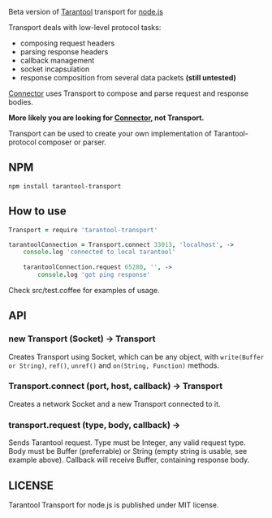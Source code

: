 Beta version of [Tarantool](http://tarantool.org) transport for [node.js](http://nodejs.org)

Transport deals with low-level protocol tasks:
- composing request headers
- parsing response headers
- callback management
- socket incapsulation
- response composition from several data packets **(still untested)**

[Connector](https://github.com/devgru/node-tarantool) uses Transport to compose and parse request and response bodies.

**More likely you are looking for [Connector](https://github.com/devgru/node-tarantool), not Transport.**

Transport can be used to create your own implementation of Tarantool-protocol composer or parser.

NPM
---

```shell
npm install tarantool-transport
```

How to use
----------

```coffee
Transport = require 'tarantool-transport'

tarantoolConnection = Transport.connect 33013, 'localhost', ->
    console.log 'connected to local tarantool'
    
    tarantoolConnection.request 65280, '', ->
        console.log 'got ping response'
```

Check src/test.coffee for examples of usage.

API
---

### new Transport (Socket) -> Transport

Creates Transport using Socket, which can be any object, with `write(Buffer or String)`, `ref()`, `unref()` and `on(String, Function)` methods.

### Transport.connect (port, host, callback) -> Transport

Creates a network Socket and a new Transport connected to it.

### transport.request (type, body, callback) ->

Sends Tarantool request.
Type must be Integer, any valid request type.
Body must be Buffer (preferrable) or String (empty string is usable, see example above).
Callback will receive Buffer, containing response body.

LICENSE
-------

Tarantool Transport for node.js is published under MIT license.
